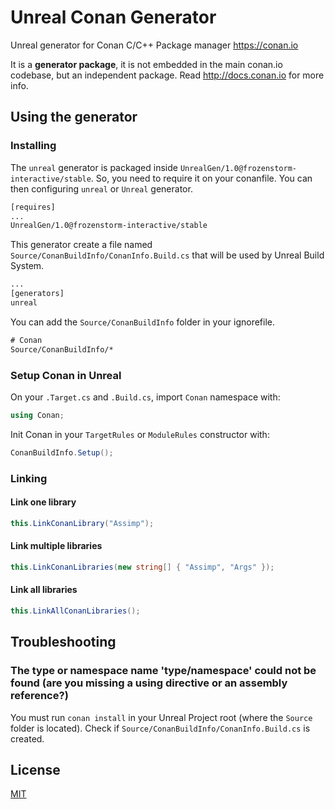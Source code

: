 # Unreal Conan Generator

Unreal generator for Conan C/C++ Package manager https://conan.io

It is a **generator package**, it is not embedded in the main conan.io codebase, but an independent package. Read http://docs.conan.io for more info.

## Using the generator

### Installing

The `unreal` generator is packaged inside `UnrealGen/1.0@frozenstorm-interactive/stable`. So, you need to require it on your 
conanfile. You can then configuring `unreal` or `Unreal` generator.

```txt
[requires]
...
UnrealGen/1.0@frozenstorm-interactive/stable
```

This generator create a file named `Source/ConanBuildInfo/ConanInfo.Build.cs` that will be used by Unreal Build System.

```txt
...
[generators]
unreal
```

You can add the `Source/ConanBuildInfo` folder in your ignorefile.

```txt
# Conan
Source/ConanBuildInfo/*
```

### Setup Conan in Unreal

On your `.Target.cs` and `.Build.cs`, import `Conan` namespace with:

```c#
using Conan;
```

Init Conan in your `TargetRules` or `ModuleRules` constructor with:

```c#
ConanBuildInfo.Setup();
```

### Linking

#### Link one library

```c#
this.LinkConanLibrary("Assimp");
```

#### Link multiple libraries

```c#
this.LinkConanLibraries(new string[] { "Assimp", "Args" });
```

#### Link all libraries

```c#
this.LinkAllConanLibraries();
```

## Troubleshooting

### The type or namespace name 'type/namespace' could not be found (are you missing a using directive or an assembly reference?)

You must run `conan install` in your Unreal Project root (where the `Source` folder is located).
Check if `Source/ConanBuildInfo/ConanInfo.Build.cs` is created.

## License

[MIT](LICENSE)
